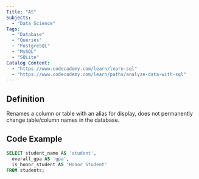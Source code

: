 ```yaml
---
Title: "AS"
Subjects:
  - "Data Science"
Tags:
  - "Database"
  - "Queries"
  - "PostgreSQL"
  - "MySQL"
  - "SQLite"
Catalog Content:
  - "https://www.codecademy.com/learn/learn-sql"
  - "https://www.codecademy.com/learn/paths/analyze-data-with-sql"
---
```


## Definition 

Renames a column or table with an alias for display, does not permanently change table/column names in the database.

## Code Example

```sql
SELECT student_name AS 'student',
  overall_gpa AS 'gpa',
  is_honor_student AS 'Honor Student'
FROM students;
```
